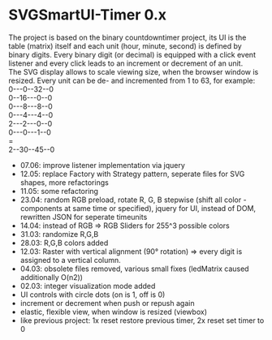 # SVGSmartUI-Timer 0.x


The project is based on the binary countdowntimer project, its UI is the table (matrix) itself and each unit (hour, minute, second) is defined by binary digits. Every binary digit (or decimal) is equipped with a click event listener and every click leads to an increment or decrement of an unit.   
The SVG display allows to scale viewing size, when the browser window is resized.
Every unit can be de- and incremented from 1 to 63, for example:<br />
 0---0--32--0<br />
 0--16---0--0<br />
 0---8---8--0<br />
 0---4---4--0<br />
 2---2---0--0<br />
 0---0---1--0<br />=<br /> 
 2--30--45--0

+ 07.06: improve listener implementation via jquery
+ 12.05: replace Factory with Strategy pattern, seperate files for SVG shapes, more refactorings
+ 11.05: some refactoring
+ 23.04: random RGB preload, rotate R, G, B stepwise (shift all color - components at same time or specified), 
jquery for UI, instead of DOM, 
rewritten JSON for seperate timeunits 
+ 14.04: instead of RGB => RGB Sliders for 255^3 possible colors
+ 31.03: randomize R,G,B
+ 28.03: R,G,B colors added 
+ 12.03: Raster with vertical alignment (90° rotation) => every digit is assigned to a vertical column.
+ 04.03: obsolete files removed, various small fixes (ledMatrix caused additionally O(n2))
+ 02.03: integer visualization mode added
+ UI controls with circle dots (on is 1, off is 0)
+ increment or decrement when push or repush again
+ elastic, flexible view, when window is resized (viewbox)
+ like previous project: 1x reset restore previous timer, 2x reset set timer to 0
